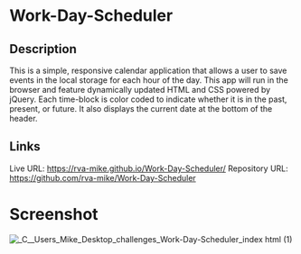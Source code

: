 # Work-Day-Scheduler

## Description
This is a simple, responsive calendar application that allows a user to save events in the local storage for each hour of the day. This app will run in the browser and feature dynamically updated HTML and CSS powered by jQuery. Each time-block is color coded to indicate whether it is in the past, present, or future. It also displays the current date at the bottom of the header. 

## Links
Live URL: https://rva-mike.github.io/Work-Day-Scheduler/
Repository URL: https://github.com/rva-mike/Work-Day-Scheduler

# Screenshot

![_C__Users_Mike_Desktop_challenges_Work-Day-Scheduler_index html (1)](https://user-images.githubusercontent.com/105617274/176534180-bbb4c806-46fc-4b62-8d83-305a010735ca.png)
